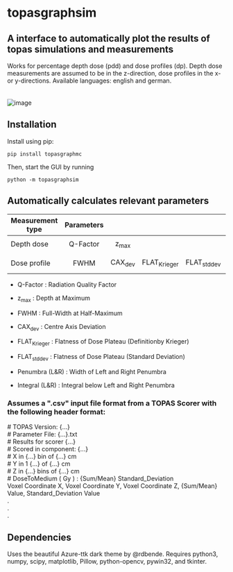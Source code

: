 # topasgraphsim

## A interface to automatically plot the results of topas simulations and measurements

Works for percentage depth dose (pdd) and dose profiles (dp). Depth dose measurements are assumed to be in the z-direction, dose profiles in the x- or y-directions.
Available languages: english and german.
<br></br>          
![image](https://user-images.githubusercontent.com/87897942/150243578-4dc4f73c-0f0b-4852-9553-0f31ba0f18d3.png)

## Installation

Install using pip:

```console
pip install topasgraphmc     
```
     
Then, start the GUI by running
     
```console
python -m topasgraphsim
```
     
## Automatically calculates relevant parameters

| Measurement type | Parameters |         |              |             |                |                 |
|------------------|:----------:|:-------:|:------------:|:-----------:|:--------------:|:---------------:|
|                  |            |         |              |             |                |                 |
| Depth dose       |  Q-Factor  |  z<sub>max</sub>  |              |             |                |                 |
|                  |            |         |              |             |                |                 |
| Dose profile     |    FWHM    | CAX<sub>dev</sub>  | FLAT<sub>Krieger</sub>  | FLAT<sub>stddev</sub>  | Penumbra (L&R) | Integral (L&R)  |

- Q-Factor : Radiation Quality Factor
- z<sub>max</sub> : Depth at Maximum

- FWHM : Full-Width at Half-Maximum
- CAX<sub>dev</sub> : Centre Axis Deviation
- FLAT<sub>Krieger</sub> : Flatness of Dose Plateau (Definitionby Krieger)
- FLAT<sub>stddev</sub> : Flatness of Dose Plateau (Standard Deviation)
- Penumbra (L&R) : Width of Left and Right Penumbra
- Integral (L&R) : Integral below Left and Right Penumbra

### Assumes a ".csv" input file format from a TOPAS Scorer with the following header format:

\# TOPAS Version: {...}  
\# Parameter File: {...}.txt  
\# Results for scorer {...}  
\# Scored in component: {...}  
\# X in {...} bin of {...} cm  
\# Y in 1 {...} of {...} cm  
\# Z in {...} bins of {...} cm  
\# DoseToMedium ( Gy ) : {Sum/Mean}   Standard_Deviation     
Voxel Coordinate X, Voxel Coordinate Y, Voxel Coordinate Z, {Sum/Mean} Value, Standard_Deviation Value   
                 .   
                 .   
                 .   
## Dependencies

Uses the beautiful Azure-ttk dark theme by @rdbende.
Requires python3, numpy, scipy, matplotlib, Pillow, python-opencv, pywin32, and tkinter.
